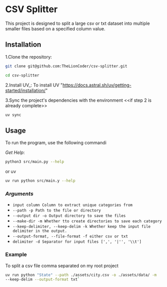 # CSV Splitter

This project is designed to split a large csv or txt dataset into multiple
smaller files based on a specified column value.

## Installation

1.Clone the repository:

```sh
git clone git@github.com:TheLionCoder/csv-splitter.git

cd csv-splitter
```

2.Install UV\_:
To install UV "<https://docs.astral.sh/uv/getting-started/installation/>"

3.Sync the project's dependencies with the environment <<if step 2 is already complete>>

```sh
uv sync
```

## Usage

To run the program, use the following commandi

_Get Help_:

```sh
python3 src/main.py --help
```

or uv

```sh
uv run python src/main.y --help
```

### _Arguments_

- `input column Column to extract unique categories from`
- `--path -p Path to the file or directory`
- `--output dir -o Output directory to save the files`
- `--make-dir -m Whether tto create directories to save each category`
- `--keep-delimiter, --keep-delim -k Whether keep the input file delimiter in the output.`
- `--output-format, --file-format -f either csv or txt`
- `delimiter -d Separator for input files [',', '|'', '\\t']`

### Example

To split a csv file comma separated on my root project

```sh
uv run python "State" --path ./assets/city.csv -o ./assets/data/ -m
--keep-delim --output-format txt`
```
